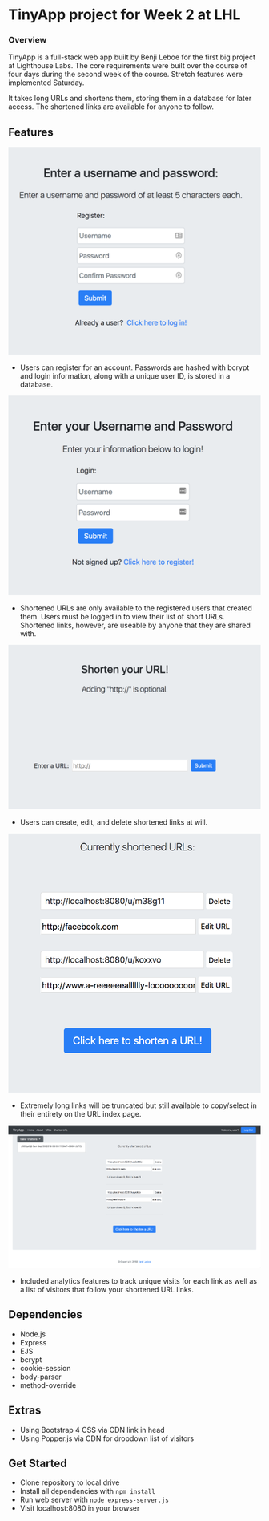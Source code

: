 # TinyApp project for Week 2 at LHL

### Overview

TinyApp is a full-stack web app built by Benji Leboe for the first big project at Lighthouse Labs. The core requirements were built over the course of four days during the second week of the course. Stretch features were implemented Saturday.

It takes long URLs and shortens them, storing them in a database for later access. The shortened links are available for anyone to follow. 


## Features

![registerpage](./screengrabs/register.png)

- Users can register for an account. Passwords are hashed with bcrypt and login information, along with a unique user ID, is stored in a database.

![loginpage](./screengrabs/login.png)

- Shortened URLs are only available to the registered users that created them. Users must be logged in to view their list of short URLs. Shortened links, however, are useable by anyone that they are shared with.

![shortener](./screengrabs/shortener.png)

- Users can create, edit, and delete shortened links at will.

![index](./screengrabs/index.png)

- Extremely long links will be truncated but still available to copy/select in their entirety on the URL index page.

![mainindex](./screengrabs/newURLindex.png)

- Included analytics features to track unique visits for each link as well as a list of visitors that follow your shortened URL links.

## Dependencies

- Node.js
- Express
- EJS
- bcrypt
- cookie-session
- body-parser
- method-override

## Extras

- Using Bootstrap 4 CSS via CDN link in head
- Using Popper.js via CDN for dropdown list of visitors

## Get Started

- Clone repository to local drive
- Install all dependencies with `npm install`
- Run web server with `node express-server.js`
- Visit localhost:8080 in your browser
